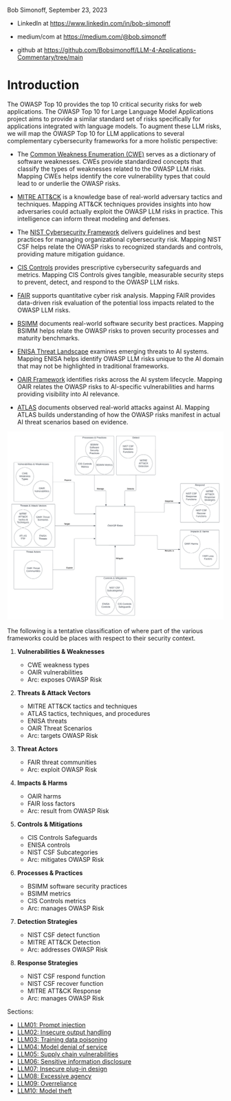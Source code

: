 Bob Simonoff, September 23, 2023

- LinkedIn at https://www.linkedin.com/in/bob-simonoff

- medium/com at https://medium.com/@bob.simonoff

- github at https://github.com/Bobsimonoff/LLM-4-Applications-Commentary/tree/main


# Introduction
The OWASP Top 10 provides the top 10 critical security risks for web applications. The OWASP Top 10 for Large Language Model Applications project aims to provide a similar standard set of risks specifically for applications integrated with language models. To augment these LLM risks, we will map the OWASP Top 10 for LLM applications to several complementary cybersecurity frameworks for a more holistic perspective:

- The [Common Weakness Enumeration (CWE)](https://cwe.mitre.org/) serves as a dictionary of software weaknesses. CWEs provide standardized concepts that classify the types of weaknesses related to the OWASP LLM risks. Mapping CWEs helps identify the core vulnerability types that could lead to or underlie the OWASP risks.

- [MITRE ATT&CK](https://attack.mitre.org/) is a knowledge base of real-world adversary tactics and techniques. Mapping ATT&CK techniques provides insights into how adversaries could actually exploit the OWASP LLM risks in practice. This intelligence can inform threat modeling and defenses.

- The [NIST Cybersecurity Framework](https://www.nist.gov/cyberframework) delivers guidelines and best practices for managing organizational cybersecurity risk. Mapping NIST CSF helps relate the OWASP risks to recognized standards and controls, providing mature mitigation guidance.

- [CIS Controls](https://www.cisecurity.org/controls/) provides prescriptive cybersecurity safeguards and metrics. Mapping CIS Controls gives tangible, measurable security steps to prevent, detect, and respond to the OWASP LLM risks.

- [FAIR](https://www.riskmanagementinsight.com/) supports quantitative cyber risk analysis. Mapping FAIR provides data-driven risk evaluation of the potential loss impacts related to the OWASP LLM risks.

- [BSIMM](https://www.bsimm.com/) documents real-world software security best practices. Mapping BSIMM helps relate the OWASP risks to proven security processes and maturity benchmarks.

- [ENISA Threat Landscape](https://www.enisa.europa.eu/) examines emerging threats to AI systems. Mapping ENISA helps identify OWASP LLM risks unique to the AI domain that may not be highlighted in traditional frameworks.

- [OAIR Framework](https://www.operationalizingai.org/) identifies risks across the AI system lifecycle. Mapping OAIR relates the OWASP risks to AI-specific vulnerabilities and harms providing visibility into AI relevance.

- [ATLAS](https://atlas.mitre.org/) documents observed real-world attacks against AI. Mapping ATLAS builds understanding of how the OWASP risks manifest in actual AI threat scenarios based on evidence.


![alt text](./LLM-Top-10-Framework-Mappings/images/Security-Frameworks-Template.png)



The following is a tentative classification of where part of the various frameworks could be places with respect to their security context.  

1. **Vulnerabilities & Weaknesses**
   - CWE weakness types
   - OAIR vulnerabilities
   - Arc: exposes OWASP Risk

2. **Threats & Attack Vectors**
   - MITRE ATT&CK tactics and techniques
   - ATLAS tactics, techniques, and procedures
   - ENISA threats
   - OAIR Threat Scenarios
   - Arc: targets OWASP Risk

3. **Threat Actors**
   - FAIR threat communities
   - Arc: exploit OWASP Risk

4. **Impacts & Harms**
   - OAIR harms
   - FAIR loss factors
   - Arc: result from OWASP Risk

5. **Controls & Mitigations**
   - CIS Controls Safeguards
   - ENISA controls
   - NIST CSF Subcategories
   - Arc: mitigates OWASP Risk

6. **Processes & Practices**
   - BSIMM software security practices
   - BSIMM metrics
   - CIS Controls metrics
   - Arc: manages OWASP Risk

7. **Detection Strategies**
   - NIST CSF detect function
   - MITRE ATT&CK Detection
   - Arc: addresses OWASP Risk

8. **Response Strategies**
   - NIST CSF respond function
   - NIST CSF recover function
   - MITRE ATT&CK Response
   - Arc: manages OWASP Risk


Sections:

- [LLM01: Prompt injection](./LLM-Top-10-Framework-Mappings/OWASP-Mappings-to-other-frameworks-LLM01-PromptInj.md)
- [LLM02: Insecure output handling](./LLM-Top-10-Framework-Mappings/OWASP-Mappings-to-other-frameworks-LLM02-InsecureOutput.md) 
- [LLM03: Training data poisoning](./LLM-Top-10-Framework-Mappings/OWASP-Mappings-to-other-frameworks-LLM03-TrainingDataPoisoning.md)
- [LLM04: Model denial of service](./LLM-Top-10-Framework-Mappings/OWASP-Mappings-to-other-frameworks-LLM04-ModelDoS.md)
- [LLM05: Supply chain vulnerabilities](./LLM-Top-10-Framework-Mappings/OWASP-Mappings-to-other-frameworks-LLM05-SupplyChain.md)
- [LLM06: Sensitive information disclosure](./LLM-Top-10-Framework-Mappings/OWASP-Mappings-to-other-frameworks-LLM06-SensitiveInfoDisclosure.md)
- [LLM07: Insecure plug-in design](./LLM-Top-10-Framework-Mappings/OWASP-Mappings-to-other-frameworks-LLM07-InsecurePlugin.md)
- [LLM08: Excessive agency](./LLM-Top-10-Framework-Mappings/OWASP-Mappings-to-other-frameworks-LLM08-ExcessiveAgency.md)
- [LLM09: Overreliance](./LLM-Top-10-Framework-Mappings/OWASP-Mappings-to-other-frameworks-LLM09-Overreliance.md)
- [LLM10: Model theft](./LLM-Top-10-Framework-Mappings/OWASP-Mappings-to-other-frameworks-LLM10-ModelTheft.md)
